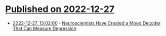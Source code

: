 # [Published on 2022-12-27](index.md)

* [2022-12-27, 13:02:00](https://science.slashdot.org/story/22/12/27/132243/neuroscientists-have-created-a-mood-decoder-that-can-measure-depression?utm_source=rss1.0mainlinkanon&utm_medium=feed) - [Neuroscientists Have Created a Mood Decoder That Can Measure Depression](https://science.slashdot.org/story/22/12/27/132243/neuroscientists-have-created-a-mood-decoder-that-can-measure-depression?utm_source=rss1.0mainlinkanon&utm_medium=feed)
